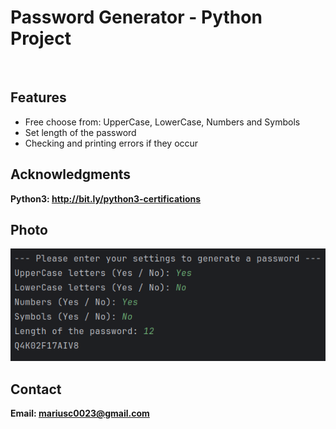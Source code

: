 <h1>Password Generator - Python Project</h1>
<br>
<h2>Features</h2>
<ul>
    <li> Free choose from: UpperCase, LowerCase, Numbers and Symbols</li>
    <li> Set length of the password </li>
    <li>Checking and printing errors if they occur</li>
    
</ul>


<h2>Acknowledgments</h2>

<b> Python3: http://bit.ly/python3-certifications <b>
<br>

<h2>Photo</h2>
<img src="image.png">
<br>

<h2>Contact</h2>

<b> Email: mariusc0023@gmail.com </b>
